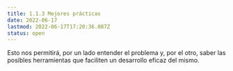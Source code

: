 ```yaml
---
title: 1.1.3 Mejores prácticas
date: 2022-06-17
lastmod: 2022-06-17T17:20:36.087Z
status: open
---
```


Esto nos permitirá, por un lado entender el problema y, por el otro, saber las posibles herramientas que faciliten un desarrollo eficaz del mismo.